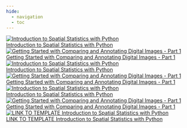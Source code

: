 ```yaml
---
hide:
  - navigation
  - toc
---
```


<div class="gallery">
	<div class="gallery-item">
		<a href="https://youtu.be/B_LHPRVEOvs?si=PMw3U5IyNh-3MtOU">
			<img src="images/python.jpg" alt="Introduction to Spatial Statistics with Python">
			<div class="caption">Introduction to Spatial Statistics with Python</div>
		</a>
	</div>
	<div class="gallery-item">
		<a href="https://youtu.be/cE04GhZ1pHs?si=BSt2pAxwsxPnNuaG">
			<img src="images/digital images.jpg" alt="Getting Started with Comparing and Annotating Digital Images - Part 1">
			<div class="caption">Getting Started with Comparing and Annotating Digital Images - Part 1</div>
		</a>
	</div>
	<div class="gallery-item">
		<a href="https://youtu.be/B_LHPRVEOvs?si=PMw3U5IyNh-3MtOU">
			<img src="images/python.jpg" alt="Introduction to Spatial Statistics with Python">
			<div class="caption">Introduction to Spatial Statistics with Python</div>
		</a>
	</div>
	<div class="gallery-item">
		<a href="https://youtu.be/cE04GhZ1pHs?si=BSt2pAxwsxPnNuaG">
			<img src="images/digital images.jpg" alt="Getting Started with Comparing and Annotating Digital Images - Part 1">
			<div class="caption">Getting Started with Comparing and Annotating Digital Images - Part 1</div>
		</a>
	</div>
	<div class="gallery-item">
		<a href="https://youtu.be/B_LHPRVEOvs?si=PMw3U5IyNh-3MtOU">
			<img src="images/python.jpg" alt="Introduction to Spatial Statistics with Python">
			<div class="caption">Introduction to Spatial Statistics with Python</div>
		</a>
	</div>
	<div class="gallery-item">
		<a href="https://youtu.be/cE04GhZ1pHs?si=BSt2pAxwsxPnNuaG">
			<img src="images/digital images.jpg" alt="Getting Started with Comparing and Annotating Digital Images - Part 1">
			<div class="caption">Getting Started with Comparing and Annotating Digital Images - Part 1</div>
		</a>
	</div>
	<div class="gallery-item">
		<a href=template>
			<img src="images/python.jpg" alt="LINK TO TEMPLATE Introduction to Spatial Statistics with Python">
			<div class="caption">LINK TO TEMPLATE Introduction to Spatial Statistics with Python</div>
		</a>
	</div>
	
</div> 
